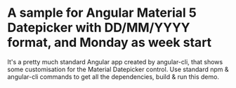 # A sample for Angular Material 5 Datepicker with DD/MM/YYYY format, and Monday as week start

It's a pretty much standard Angular app created by angular-cli, that shows some customisation for the Material Datepicker control. Use standard npm & angular-cli commands to get all the dependencies, build & run this demo.

